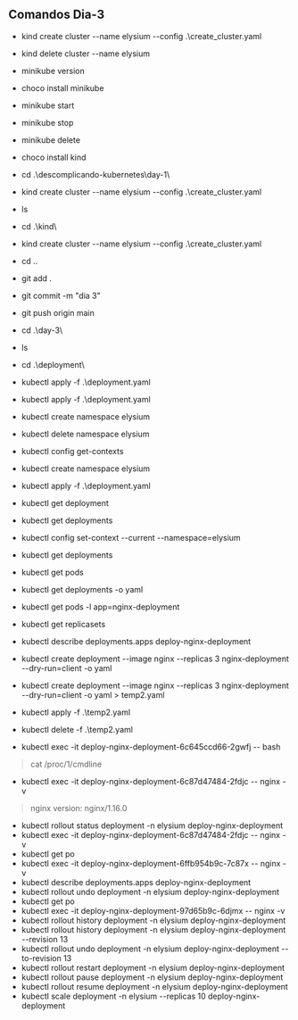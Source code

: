 ## Comandos Dia-3

- kind create cluster --name elysium --config .\create_cluster.yaml
- kind delete cluster --name elysium


- minikube version
- choco install minikube
- minikube start
- minikube stop
- minikube delete
- choco install kind
- cd .\descomplicando-kubernetes\day-1\
- kind create cluster --name elysium --config .\create_cluster.yaml
- ls
- cd .\kind\
- kind create cluster --name elysium --config .\create_cluster.yaml
- cd ..
- git add .
- git commit -m "dia 3"
- git push origin main
- cd .\day-3\
- ls
- cd .\deployment\
- kubectl apply -f .\deployment.yaml
- kubectl apply -f .\deployment.yaml
- kubectl create namespace elysium
- kubectl delete namespace elysium
- kubectl config get-contexts
- kubectl create namespace elysium
- kubectl apply -f .\deployment.yaml
- kubectl get deployment
- kubectl get deployments
- kubectl config set-context --current --namespace=elysium
- kubectl get deployments
- kubectl get pods
- kubectl get deployments -o yaml
- kubectl get pods -l app=nginx-deployment
- kubectl get replicasets
- kubectl describe deployments.apps deploy-nginx-deployment
- kubectl create deployment --image nginx --replicas 3 nginx-deployment --dry-run=client -o yaml
- kubectl create deployment --image nginx --replicas 3 nginx-deployment --dry-run=client -o yaml > temp2.yaml
- kubectl apply -f .\temp2.yaml
- kubectl delete -f .\temp2.yaml
- kubectl exec -it deploy-nginx-deployment-6c645ccd66-2gwfj -- bash

> cat /proc/1/cmdline

- kubectl exec -it deploy-nginx-deployment-6c87d47484-2fdjc -- nginx -v

> nginx version: nginx/1.16.0

- kubectl rollout status deployment -n elysium deploy-nginx-deployment
- kubectl exec -it deploy-nginx-deployment-6c87d47484-2fdjc -- nginx -v
- kubectl get po
- kubectl exec -it deploy-nginx-deployment-6ffb954b9c-7c87x -- nginx -v
- kubectl describe deployments.apps deploy-nginx-deployment
- kubectl rollout undo deployment -n elysium deploy-nginx-deployment
- kubectl get po
- kubectl exec -it deploy-nginx-deployment-97d65b9c-6djmx -- nginx -v 
- kubectl rollout history deployment -n elysium deploy-nginx-deployment
- kubectl rollout history deployment -n elysium deploy-nginx-deployment --revision 13
- kubectl rollout undo deployment -n elysium deploy-nginx-deployment --to-revision 13
- kubectl rollout restart deployment -n elysium deploy-nginx-deployment
- kubectl rollout pause deployment -n elysium deploy-nginx-deployment
- kubectl rollout resume deployment -n elysium deploy-nginx-deployment
- kubectl scale deployment -n elysium  --replicas 10 deploy-nginx-deployment


